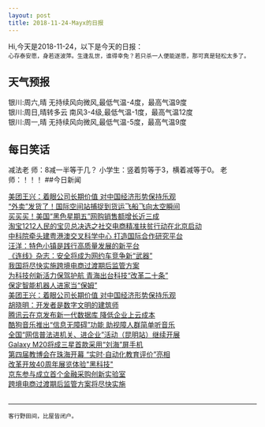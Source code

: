 ```yaml
---
layout: post
title: 2018-11-24-Mayx的日报
---
```


Hi,今天是2018-11-24，以下是今天的日报：<br><small>
心存泰安愿，身若逐波萍。生逢乱世，谁得幸免？若只杀一人便能遂愿，那可真是轻松太多了。</small><!--more-->
## 天气预报
银川:周六,晴 无持续风向微风,最低气温-4度，最高气温9度<br>银川:周日,晴转多云 南风3-4级,最低气温-1度，最高气温12度<br>银川:周一,晴 无持续风向微风,最低气温-5度，最高气温9度
## 每日笑话
减法老 师：8减一半等于几？ 小学生：竖着剪等于3，横着减等于0。 老 师：！！！
##今日新闻

[美团王兴：着眼公司长期价值 对中国经济形势保持乐观](http://it.people.com.cn/n1/2018/1124/c1009-30419501.html)   
            [“外卖”发货了！国际空间站捕捉到货运飞船飞向太空瞬间](http://it.people.com.cn/n1/2018/1124/c1009-30419492.html)   
            [买买买！美国“黑色星期五”网购销售额增长近三成](http://it.people.com.cn/n1/2018/1124/c1009-30419489.html)   
            [淘宝1212人民的宝贝总决选之社交电商精准扶贫行动在北京启动](http://it.people.com.cn/n1/2018/1124/c1009-30419487.html)   
            [中科院牵头建粤港澳交叉科学中心 打造国际合作研究平台](http://it.people.com.cn/n1/2018/1124/c1009-30419485.html)   
            [汪洋：特色小镇是践行高质量发展的新平台](http://it.people.com.cn/n1/2018/1124/c1009-30419493.html)   
            [《连线》杂志：安全将成为网约车竞争新“武器”](http://it.people.com.cn/n1/2018/1123/c1009-30418856.html)   
            [我国将尽快实施跨境电商过渡期后监管方案](http://it.people.com.cn/n1/2018/1123/c1009-30418811.html)   
            [为科技创新活力保驾护航 青海出台科技“改革二十条”](http://it.people.com.cn/n1/2018/1123/c1009-30418812.html)   
            [保定智能机器人进家当“保姆”](http://it.people.com.cn/n1/2018/1123/c1009-30418814.html)   
            [美团王兴：着眼公司长期价值 对中国经济形势保持乐观](http://it.people.com.cn/n1/2018/1123/c1009-30418747.html)   
            [胡晓明：开发者是数字文明的建筑师](http://it.people.com.cn/n1/2018/1123/c1009-30418553.html)   
            [腾讯云在京发布新一代数据库 降低企业上云成本](http://it.people.com.cn/n1/2018/1123/c1009-30418383.html)   
            [酷狗音乐推出“信息无障碍”功能 助视障人群简单听音乐](http://it.people.com.cn/n1/2018/1123/c1009-30418322.html)   
            [全国“网信普法进机关、进企业”活动（昆明站）继续开展](http://it.people.com.cn/n1/2018/1123/c1009-30418307.html)   
            [Galaxy M20将成三星首款采用“刘海”屏手机](http://it.people.com.cn/n1/2018/1123/c1009-30418276.html)   
            [第四届教博会在珠海开幕 “实时·自动化教育评价”亮相](http://it.people.com.cn/n1/2018/1123/c1009-30418263.html)   
            [改革开放40周年展览体验"黑科技"](http://it.people.com.cn/n1/2018/1123/c1009-30418010.html)   
            [京东参与成立首个金融采购创新实验室](http://it.people.com.cn/n1/2018/1123/c1009-30417692.html)   
            [跨境电商过渡期后监管方案将尽快实施](http://it.people.com.cn/n1/2018/1123/c1009-30416997.html)   
            <br />

***

<small>客行野田间，比屋皆闭户。</small>
